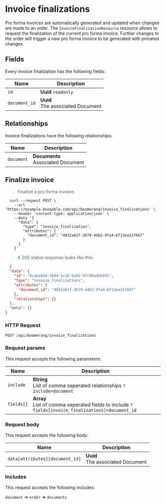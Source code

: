 # Invoice finalizations

Pro forma invoices are automatically generated and updated when changes
are made to an order. The `InvoiceFinalizationResource` resource allows
to request the finalization of the current pro forma invoice.
Further changes to the order will trigger a new pro forma invoice to be
generated with prorated changes.

## Fields
Every invoice finalization has the following fields:

Name | Description
-- | --
`id` | **Uuid** `readonly`<br>
`document_id` | **Uuid** <br>The associated Document


## Relationships
Invoice finalizations have the following relationships:

Name | Description
-- | --
`document` | **Documents**<br>Associated Document


## Finalize invoice



> Finalize a pro forma invoice:

```shell
  curl --request POST \
    --url 'https://example.booqable.com/api/boomerang/invoice_finalizations' \
    --header 'content-type: application/json' \
    --data '{
      "data": {
        "type": "invoice_finalization",
        "attributes": {
          "document_id": "4832a61f-3679-4db2-9fa4-6f13ea31f667"
        }
      }
    }'
```

> A 200 status response looks like this:

```json
  {
  "data": {
    "id": "0cabe84d-3604-5c18-9a93-9fc90adb0291",
    "type": "invoice_finalizations",
    "attributes": {
      "document_id": "4832a61f-3679-4db2-9fa4-6f13ea31f667"
    },
    "relationships": {}
  },
  "meta": {}
}
```

### HTTP Request

`POST /api/boomerang/invoice_finalizations`

### Request params

This request accepts the following parameters:

Name | Description
-- | --
`include` | **String** <br>List of comma seperated relationships `?include=document`
`fields[]` | **Array** <br>List of comma seperated fields to include `?fields[invoice_finalizations]=document_id`


### Request body

This request accepts the following body:

Name | Description
-- | --
`data[attributes][document_id]` | **Uuid** <br>The associated Document


### Includes

This request accepts the following includes:

`document` => 
`order` => 
`documents`









